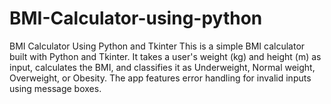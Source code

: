 # BMI-Calculator-using-python
BMI Calculator Using Python and Tkinter This is a simple BMI calculator built with Python and Tkinter. It takes a user's weight (kg) and height (m) as input, calculates the BMI, and classifies it as Underweight, Normal weight, Overweight, or Obesity. The app features error handling for invalid inputs using message boxes.
